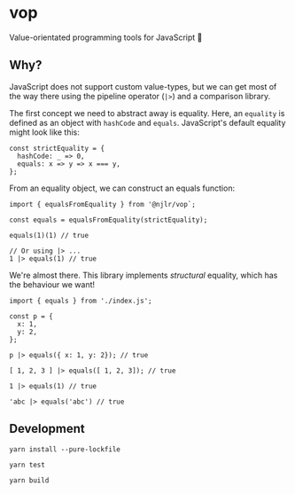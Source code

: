 # vop

Value-orientated programming tools for JavaScript 💎


## Why?

JavaScript does not support custom value-types, but we can get most of the way there using the pipeline operator (`|>`) and a comparison library. 

The first concept we need to abstract away is equality. Here, an `equality` is defined as an object with `hashCode` and `equals`. JavaScript's default equality might look like this: 

```javascript=
const strictEquality = {
  hashCode: _ => 0, 
  equals: x => y => x === y, 
}; 
``` 

From an equality object, we can construct an equals function: 

```javascript=
import { equalsFromEquality } from '@njlr/vop`; 

const equals = equalsFromEquality(strictEquality);

equals(1)(1) // true

// Or using |> ...
1 |> equals(1) // true
```

We're almost there. This library implements _structural_ equality, which has the behaviour we want! 

```javascript=
import { equals } from './index.js';

const p = {
  x: 1, 
  y: 2,
};

p |> equals({ x: 1, y: 2}); // true

[ 1, 2, 3 ] |> equals([ 1, 2, 3]); // true

1 |> equals(1) // true

'abc |> equals('abc') // true
```


## Development

```bash=
yarn install --pure-lockfile
```

```bash=
yarn test 
```

```bash=
yarn build 
```
